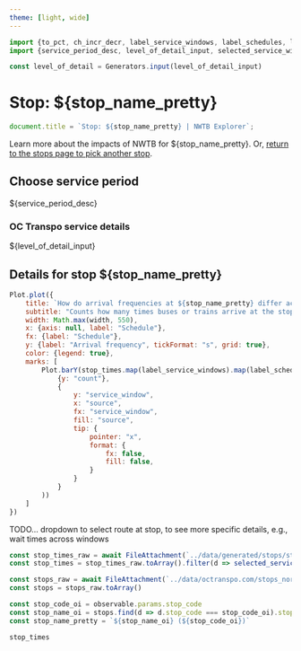 ```yaml
---
theme: [light, wide]
---
```


```js
import {to_pct, ch_incr_decr, label_service_windows, label_schedules, label_route_ids} from '../lib/helpers.js'
import {service_period_desc, level_of_detail_input, selected_service_windows, selected_service_ids} from '../lib/controls.js'

const level_of_detail = Generators.input(level_of_detail_input)
```


# Stop: ${stop_name_pretty}

```js
document.title = `Stop: ${stop_name_pretty} | NWTB Explorer`;
```

Learn more about the impacts of NWTB for ${stop_name_pretty}. Or, [return to the stops page to pick another stop](/stops).

## Choose service period

${service_period_desc}

<div class="grid grid-cols-2" style="grid-auto-rows: auto;">
	<div class="card">
		<h3>OC Transpo service details</h3>
		${level_of_detail_input}
	</div>
</div>


## Details for stop ${stop_name_pretty}

```js
Plot.plot({
    title: `How do arrival frequencies at ${stop_name_pretty} differ across service windows?`,
    subtitle: "Counts how many times buses or trains arrive at the stop during the selected service windows, previous schedule vs. NWTB",
    width: Math.max(width, 550),
    x: {axis: null, label: "Schedule"},
    fx: {label: "Schedule"},
    y: {label: "Arrival frequency", tickFormat: "s", grid: true},
    color: {legend: true},
    marks: [
        Plot.barY(stop_times.map(label_service_windows).map(label_schedules), Plot.group(
            {y: "count"},
            {
                y: "service_window",
                x: "source",
                fx: "service_window",
                fill: "source",
                tip: {
                    pointer: "x",
                    format: {
                        fx: false,
                        fill: false,
                    }
                }
            }
        ))
    ]
})
```


TODO... dropdown to select route at stop, to see more specific details, e.g., wait times across windows


<!-- Loading -->

```js
const stop_times_raw = await FileAttachment(`../data/generated/stops/stop_times/${observable.params.stop_code}.parquet`).parquet()
const stop_times = stop_times_raw.toArray().filter(d => selected_service_windows(level_of_detail).includes(d.service_window) && selected_service_ids(level_of_detail).includes(d.service_id))
```

```js
const stops_raw = await FileAttachment(`../data/octranspo.com/stops_normalized.parquet`).parquet()
const stops = stops_raw.toArray()
```

```js
const stop_code_oi = observable.params.stop_code
const stop_name_oi = stops.find(d => d.stop_code === stop_code_oi).stop_name_normalized
const stop_name_pretty = `${stop_name_oi} (${stop_code_oi})`
```

```js
stop_times
```
